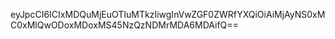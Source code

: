 eyJpcCI6ICIxMDQuMjEuOTIuMTkzIiwgInVwZGF0ZWRfYXQiOiAiMjAyNS0xMC0xMlQwODoxMDoxMS45NzQzNDMrMDA6MDAifQ==